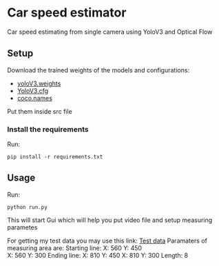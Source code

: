 # Car speed estimator
Car speed estimating from single camera using YoloV3 and Optical Flow

## Setup
Download the trained weights of the models and configurations:
- [yoloV3.weights](https://pjreddie.com/media/files/yolov3.weights)
- [YoloV3.cfg](https://github.com/pjreddie/darknet/blob/master/cfg/yolov3.cfg)
- [coco.names](https://github.com/pjreddie/darknet/blob/master/data/coco.names)

Put them inside src file

### Install the requirements

Run:
```
pip install -r requirements.txt
```

## Usage
Run:
```
python run.py
```

This will start Gui which will help you put video file and setup measuring parametes

For getting my test data you may use this link:
[Test data](https://www.dropbox.com/sh/e7p0bx68zmq24tf/AAARDee2y2o7i1615U7_kpRma?dl=0)
Paramaters of measuring area are:
Starting line:
X: 560 Y: 450  
X: 560 Y: 300
Ending line:
X: 810 Y: 450
X: 810 Y: 300
Length: 8
